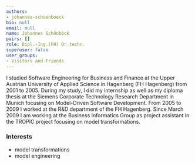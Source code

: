 ```yaml
---
authors:
- johannes-schoenboeck
bio: null
email: null
name: Johannes Schönböck
pairs: []
role: Dipl.-Ing.(FH) Dr.techn.
superuser: false
user_groups:
- Visitors and Friends
---
```


I studied Software Engineering for Business and Finance at the Upper Austrian University of Applied Science in Hagenberg (FH Hagenberg) from 2001 to 2005. During my study, I did my internship as well as my diploma thesis at the Siemens Corporate Technology Research Department in Munich focusing on Model-Driven Software Development. From 2005 to 2009 I worked at the R&amp;D department of the FH Hagenberg. Since March 2009 I am working at the Business Informatics Group as project assistant in the TROPIC project focusing on model transformations.

### Interests

*   model transformations
*   model engineering